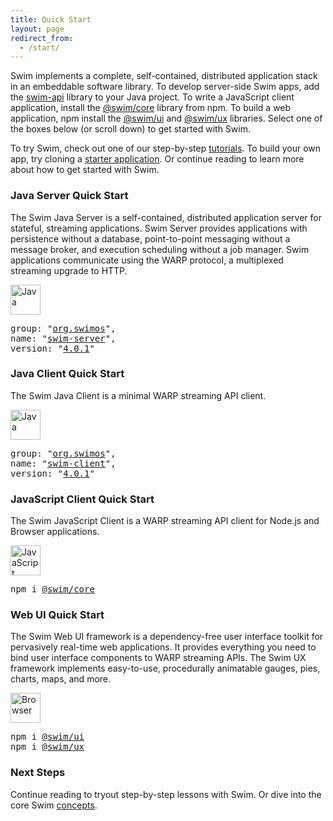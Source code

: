 ```yaml
---
title: Quick Start
layout: page
redirect_from:
  - /start/
---
```


Swim implements a complete, self-contained, distributed application stack in an embeddable software library. To develop server-side Swim apps, add the [swim-api](https://github.com/swimos/swim/tree/main/swim-java/swim-runtime/swim-host/swim.api) library to your Java project. To write a JavaScript client application, install the [@swim/core](https://github.com/swimos/swim/tree/main/swim-js/swim-runtime/swim-core) library from npm. To build a web application, npm install the [@swim/ui](https://github.com/swimos/swim/tree/main/swim-js/swim-toolkit/swim-ui) and [@swim/ux](https://github.com/swimos/swim/tree/main/swim-js/swim-toolkit/swim-ux) libraries. Select one of the boxes below (or scroll down) to get started with Swim.

<!-- <div class="platform-case">
  <svg viewBox="0 0 100 100" preserveAspectRatio="none" class="plane">
    <path fill="#e8e8e8" d="M 0 100 L 10 0 L 90 0 L 100 100 Z"></path>
  </svg>
  <div class="server-server platform-horizontal-center"></div>
  <div class="server-client platform-vertical-left"></div>
  <div class="server-client platform-vertical-right"></div>
  <div class="client-ui platform-vertical-right"></div>
  <a class="plane-label">Plane</a>
  <a href="#java-server" class="java-server platform-box platform-left">Java Server</a>
  <a href="#java-client" class="java-client platform-box platform-left">Java Client</a>
  <a href="#java-server" class="java-server platform-box platform-right">Java Server</a>
  <a href="#js-client" class="js-client platform-box platform-right">JavaScript Client</a>
  <a href="#web-ui" class="web-ui platform-box platform-right">Web UI</a>
</div>
<div class="release-stack">
  <p class="release-version">Current version: 4.0.1</p>
  <!-- <p class="release-notes"><a href="">View Release Notes</a></p>-->
<!-- </div> -->

To try Swim, check out one of our step-by-step [tutorials](/tutorials). To build your own app, try cloning a [starter application](https://github.com/swimos/tutorial). Or continue reading to learn more about how to get started with Swim.

### Java Server Quick Start

The Swim Java Server is a self-contained, distributed application server for stateful, streaming applications. Swim Server provides applications with persistence without a database, point-to-point messaging without a message broker, and execution scheduling without a job manager. Swim applications communicate using the WARP protocol, a multiplexed streaming upgrade to HTTP.

<div class="artifact-case">
  <div class="artifact-stack">
    <a href="http://docs.swimos.org/java/latest/" class="artifact-header">
      <img src="{{site.baseurl}}/assets/images/social/java-gray.svg" width="48" height="48" alt="Java">
    </a>
    <pre class="artifact-info">group: "<a href="https://mvnrepository.com/artifact/org.swimos" target="_blank">org.swimos</a>",<br>name: "<a href="https://mvnrepository.com/artifact/org.swimos/swim-server" target="_blank">swim-server</a>",<br>version: "<a href="https://mvnrepository.com/artifact/org.swimos/swim-server/4.0.1" target="_blank">4.0.1</a>"</pre>
  </div>
</div>

### Java Client Quick Start

The Swim Java Client is a minimal WARP streaming API client.

<div class="artifact-case">
  <div class="artifact-stack">
    <a href="http://docs.swimos.org/java/latest/" class="artifact-header">
      <img src="{{site.baseurl}}/assets/images/social/java-gray.svg" width="48" height="48" alt="Java">
    </a>
    <pre class="artifact-info">group: "<a href="https://mvnrepository.com/artifact/org.swimos" target="_blank">org.swimos</a>",<br>name: "<a href="https://mvnrepository.com/artifact/org.swimos/swim-client" target="_blank">swim-client</a>",<br>version: "<a href="https://mvnrepository.com/artifact/org.swimos/swim-client/4.0.1" target="_blank">4.0.1</a>"</pre>
  </div>
</div>

### JavaScript Client Quick Start

The Swim JavaScript Client is a WARP streaming API client for Node.js and Browser applications.

<div class="artifact-case">
  <div class="artifact-stack">
    <a href="http://docs.swimos.org/js/latest/" class="artifact-header">
      <img src="{{site.baseurl}}/assets/images/social/js-gray.svg" width="48" height="48" alt="JavaScript">
    </a>
    <pre class="artifact-info">npm i <a href="https://www.npmjs.com/package/@swim/core" target="_blank">@swim/core</a></pre>
  </div>
</div>

### Web UI Quick Start

The Swim Web UI framework is a dependency-free user interface toolkit for pervasively real-time web applications. It provides everything you need to bind user interface components to WARP streaming APIs. The Swim UX framework implements easy-to-use, procedurally animatable gauges, pies, charts, maps, and more.

<div class="artifact-case">
  <div class="artifact-stack">
    <a href="http://docs.swimos.org/js/latest/" class="artifact-header">
      <img src="{{site.baseurl}}/assets/images/social/browser-gray.svg" width="48" height="48" alt="Browser">
    </a>
    <pre class="artifact-info">npm i <a href="https://www.npmjs.com/package/@swim/ui" target="_blank">@swim/ui</a><br>npm i <a href="https://www.npmjs.com/package/@swim/ux" target="_blank">@swim/ux</a></pre>
  </div>
</div>

### Next Steps

Continue reading to tryout step-by-step lessons with Swim. Or dive into the core Swim [concepts](/concepts).
